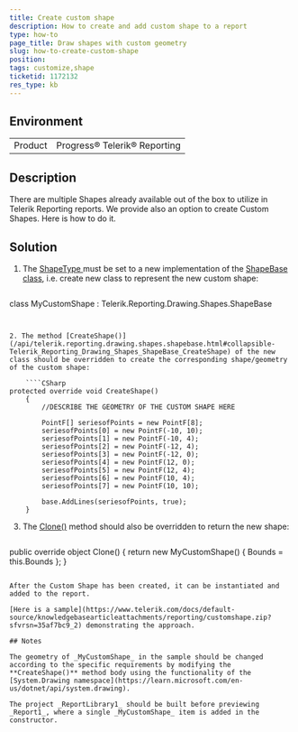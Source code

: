 ```yaml
---
title: Create custom shape
description: How to create and add custom shape to a report
type: how-to
page_title: Draw shapes with custom geometry
slug: how-to-create-custom-shape
position: 
tags: customize,shape
ticketid: 1172132
res_type: kb
---
```


## Environment
<table>
	<tr>
		<td>Product</td>
		<td>Progress® Telerik® Reporting </td>
	</tr>
</table>

## Description
There are multiple Shapes already available out of the box to utilize in Telerik Reporting reports.
We provide also an option to create Custom Shapes. Here is how to do it.

## Solution

1. The [ShapeType ](/api/Telerik.Reporting.ShapeItemBase.html#Telerik_Reporting_ShapeItemBase_ShapeType) must be set to a new implementation of the [ShapeBase class](/api/telerik.reporting.drawing.shapes.shapebase.html), i.e. create new class to represent the new custom shape:

	````CSharp
class MyCustomShape : Telerik.Reporting.Drawing.Shapes.ShapeBase
````


2. The method [CreateShape()](/api/telerik.reporting.drawing.shapes.shapebase.html#collapsible-Telerik_Reporting_Drawing_Shapes_ShapeBase_CreateShape) of the new class should be overridden to create the corresponding shape/geometry of the custom shape:

	````CSharp
protected override void CreateShape()
	{
		//DESCRIBE THE GEOMETRY OF THE CUSTOM SHAPE HERE
		
		PointF[] seriesofPoints = new PointF[8];
		seriesofPoints[0] = new PointF(-10, 10);
		seriesofPoints[1] = new PointF(-10, 4);
		seriesofPoints[2] = new PointF(-12, 4);
		seriesofPoints[3] = new PointF(-12, 0);
		seriesofPoints[4] = new PointF(12, 0);
		seriesofPoints[5] = new PointF(12, 4);
		seriesofPoints[6] = new PointF(10, 4);
		seriesofPoints[7] = new PointF(10, 10);
	
		base.AddLines(seriesofPoints, true);
	}
````


3. The [Clone()](/api/telerik.reporting.drawing.shapes.shapebase.html#collapsible-Telerik_Reporting_Drawing_Shapes_ShapeBase_Clone) method should also be overridden to return the new shape:

	````CSharp
public override object Clone()
	{
		return new MyCustomShape()
		{
			Bounds = this.Bounds
		};
	}
````

After the Custom Shape has been created, it can be instantiated and added to the report.

[Here is a sample](https://www.telerik.com/docs/default-source/knowledgebasearticleattachments/reporting/customshape.zip?sfvrsn=35af7bc9_2) demonstrating the approach.

## Notes

The geometry of _MyCustomShape_ in the sample should be changed according to the specific requirements by modifying the **CreateShape()** method body using the functionality of the [System.Drawing namespace](https://learn.microsoft.com/en-us/dotnet/api/system.drawing).

The project _ReportLibrary1_ should be built before previewing _Report1_, where a single _MyCustomShape_ item is added in the constructor.
